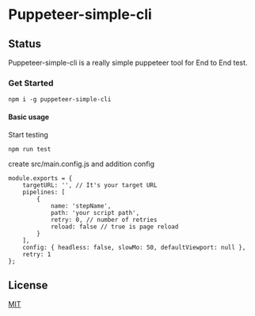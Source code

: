 # Puppeteer-simple-cli

## Status

Puppeteer-simple-cli is a really simple puppeteer tool for End to End test.

### Get Started

```
npm i -g puppeteer-simple-cli
```

#### Basic usage

Start testing

```
npm run test
```

create src/main.config.js and addition config

```
module.exports = {
    targetURL: '', // It's your target URL
    pipelines: [
        {
            name: 'stepName',
            path: 'your script path',
            retry: 0, // number of retries
            reload: false // true is page reload
        }
    ],
    config: { headless: false, slowMo: 50, defaultViewport: null },
    retry: 1
};
```

## License

[MIT](https://github.com/tienmi/puppeteer-simple-cli-cores/blob/main/LICENSE)
